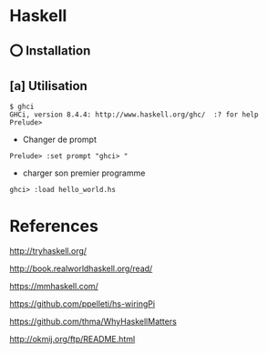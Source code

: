 # Haskell

## :o: Installation

## [a] Utilisation

```
$ ghci
GHCi, version 8.4.4: http://www.haskell.org/ghc/  :? for help
Prelude> 
```

* Changer de prompt

```
Prelude> :set prompt "ghci> "
```

* charger son premier programme


```
ghci> :load hello_world.hs
```

# References

http://tryhaskell.org/

http://book.realworldhaskell.org/read/

https://mmhaskell.com/

https://github.com/ppelleti/hs-wiringPi

https://github.com/thma/WhyHaskellMatters

http://okmij.org/ftp/README.html
